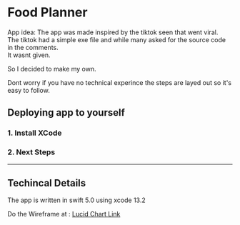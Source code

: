 # Food Planner 
App idea: The app was made inspired by the tiktok seen that went viral.  
The tiktok had a simple exe file and while many asked for the source code in the comments.  
It wasnt given.  

So I decided to make my own.

Dont worry if you have no technical experince the steps are layed out so it's easy to follow.

## Deploying app to yourself
### 1. Install XCode

### 2. Next Steps



---
## Techincal Details
The app is written in swift 5.0 using xcode 13.2 

Do the Wireframe at : [Lucid Chart Link](https://lucid.app/lucidchart/6337487f-253b-4736-aae6-444a696b8164/edit?page=0_0&invitationId=inv_b056b361-7481-4e4f-9e36-9c2e58643fbb#)
